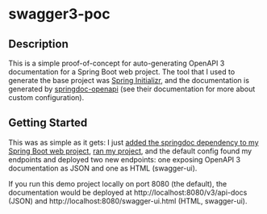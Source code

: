 # swagger3-poc

## Description
This is a simple proof-of-concept for auto-generating OpenAPI 3 documentation for a Spring Boot web project. The tool that I used to generate the base project was [Spring Initializr](https://start.spring.io/), and the documentation is generated by [springdoc-openapi](https://springdoc.org/) (see their documentation for more about custom configuration).

## Getting Started
This was as simple as it gets: I just [added the springdoc dependency to my Spring Boot web project](https://github.com/7ravis/swagger3-poc/commit/7acf03e71fa615a060d4b7030164587517f20553), [ran my project](https://spring.io/guides/gs/spring-boot/#_run_the_application), and the default config found my endpoints and deployed two new endpoints: one exposing OpenAPI 3 documentation as JSON and one as HTML (swagger-ui).

If you run this demo project locally on port 8080 (the default), the documentation would be deployed at http://localhost:8080/v3/api-docs (JSON) and http://localhost:8080/swagger-ui.html (HTML, swagger-ui).

